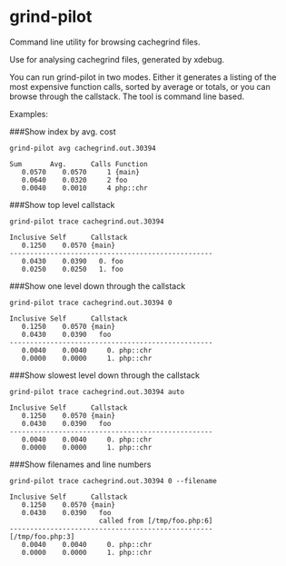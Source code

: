 grind-pilot
===

Command line utility for browsing cachegrind files.

Use for analysing cachegrind files, generated by xdebug.

You can run grind-pilot in two modes. Either it generates a listing of the most expensive function calls, sorted by average or totals, or you can browse through the callstack. The tool is command line based.

Examples:

###Show index by avg. cost

    grind-pilot avg cachegrind.out.30394

    Sum       Avg.      Calls Function
       0.0570    0.0570     1 {main}
       0.0640    0.0320     2 foo
       0.0040    0.0010     4 php::chr

###Show top level callstack

    grind-pilot trace cachegrind.out.30394

    Inclusive Self      Callstack
       0.1250    0.0570 {main}
    --------------------------------------------------
       0.0430    0.0390   0. foo
       0.0250    0.0250   1. foo

###Show one level down through the callstack

    grind-pilot trace cachegrind.out.30394 0

    Inclusive Self      Callstack
       0.1250    0.0570 {main}
       0.0430    0.0390   foo
    --------------------------------------------------
       0.0040    0.0040     0. php::chr
       0.0000    0.0000     1. php::chr

###Show slowest level down through the callstack

    grind-pilot trace cachegrind.out.30394 auto

    Inclusive Self      Callstack
       0.1250    0.0570 {main}
       0.0430    0.0390   foo
    --------------------------------------------------
       0.0040    0.0040     0. php::chr
       0.0000    0.0000     1. php::chr

###Show filenames and line numbers

    grind-pilot trace cachegrind.out.30394 0 --filename

    Inclusive Self      Callstack
       0.1250    0.0570 {main}
       0.0430    0.0390   foo
                          called from [/tmp/foo.php:6]
    --------------------------------------------------
    [/tmp/foo.php:3]
       0.0040    0.0040     0. php::chr
       0.0000    0.0000     1. php::chr

